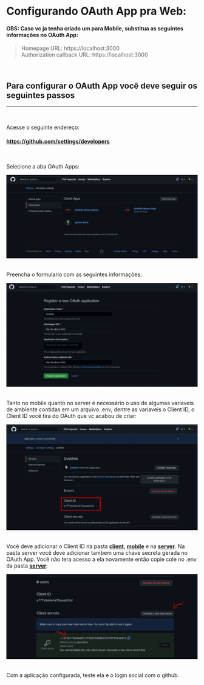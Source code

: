 # **Configurando OAuth App pra Web:**

#### OBS: Caso vc ja tenha criado um para Mobile, substitua as seguintes informações no OAuth App:

> Homepage URL: https://localhost:3000 <br/>
> Authorization callback URL: https://localhost:3000

<br/>

## Para configurar o OAuth App você deve seguir os seguintes passos

---

<br/>

Acesse o seguinte endereço:

#### **https://github.com/settings/developers**

<br/>

Selecione a aba OAuth Apps:

<img src="../.github/oauth01.png" alt="OAuth App Page"/>
<br/>
<br/>

Preencha o formulario com as seguintes informações:

<img src="../.github/oauth02.png" alt="OAuth App Page"/>
<br/>
<br/>

Tanto no mobile quanto no server é necessário o uso de algumas variaveis de ambiente contidas em um arquivo .env, dentre as variaveis o Client ID, o Client ID você tira do OAuth que vc acabou de criar:

<img src="../.github/oauth04.png" alt="OAuth App Page"/>
<br/>
<br/>

Você deve adicionar o Client ID na pasta **[client]('../web/.env.local.example.txt')**, **[mobile]('../web/.env.example.txt')** e na **[server]('../server/.env.example.txt')**. Na pasta server você deve adicionar tambem uma chave secreta gerada no OAuth App. Você não tera acesso a ela novamente então copie cole no .env da pasta **[server]('../server/.env.example.txt')**:

<img src="../.github/oauth05.png" alt="OAuth App Page"/>
<br/>
<br/>

Com a aplicação configurada, teste ela e o login social com o github.
